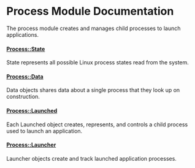 # Process Module Documentation
The process module creates and manages child processes to launch applications.

#### [Process\::State](../../Source/Process/Process_State.h)
State represents all possible Linux process states read from the system.

#### [Process\::Data](../../Source/Process/Process_Data.h)
Data objects shares data about a single process that they look up on construction.

#### [Process\::Launched](../../Source/Process/Process_Launched.h)
Each Launched object creates, represents, and controls a child process used to launch an application.

#### [Process\::Launcher](../../Source/Process/Process_Launcher.h)
Launcher objects create and track launched application processes.



